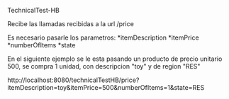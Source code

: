 TechnicalTest-HB

Recibe las llamadas recibidas a la url /price

Es necesario pasarle los parametros:
  *itemDescription
  *itemPrice
  *numberOfItems
  *state
  
  
 En el siguiente ejemplo se le esta pasando un producto de precio unitario 500, se compra 1 unidad, con descripcion "toy" y de region "RES"
  
http://localhost:8080/technicalTestHB/price?itemDescription=toy&itemPrice=500&numberOfItems=1&state=RES
